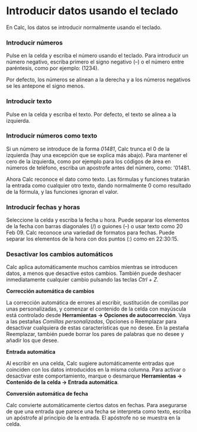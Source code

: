 
# Introducir datos usando el teclado

En Calc, los datos se introducir normalmente usando el teclado.

### Introducir números

Pulse en la celda y escriba el número usando el teclado. Para introducir un número negativo, escriba primero el signo negativo (–) o el número entre paréntesis, como por ejemplo: (1234).

Por defecto, los números se alinean a la derecha y a los números negativos se les antepone el signo menos.

### Introducir texto

Pulse en la celda y escriba el texto. Por defecto, el texto se alinea a la izquierda.

### Introducir números como texto

Si un número se introduce de la forma *01481*, Calc trunca el 0 de la izquierda (hay una excepción que se explica más abajo). Para mantener el cero de la izquierda, como por ejemplo para los códigos de área en números de teléfono, escriba un apostrofe antes del número, como: '01481.

Ahora Calc reconoce el dato como texto. Las fórmulas y funciones tratarán la entrada como cualquier otro texto, dando normalmente 0 como resultado de la fórmula, y las funciones ignoran el valor.

### Introducir fechas y horas

Seleccione la celda y escriba la fecha u hora. Puede separar los elementos de la fecha con barras diagonales (/) o guiones (–) o usar texto como 20 Feb 09. Calc reconoce una variedad de formatos para fechas. Puede separar los elementos de la hora con dos puntos (:) como en 22:30:15.

### Desactivar los cambios automáticos

Calc aplica automáticamente muchos cambios mientras se introducen datos, a menos que desactive estos cambios. También puede deshacer inmediatamente cualquier cambio pulsando las teclas *Ctrl + Z*.

**Corrección automática de cambios**

La corrección automática de errores al escribir, sustitución de comillas por unas personalizadas, y comenzar el contenido de la celda con mayúscula está controlado desde **Herramientas **→** Opciones de autocorrección**. Vaya a las pestañas *Comillas personalizadas*, Opciones o Reemplazar para desactivar cualquiera de estas características que no desee. En la pestaña Reemplazar, también puede borrar los pares de palabras que no desee y añadir los que desee.

**Entrada automática**

Al escribir en una celda, Calc sugiere automáticamente entradas que coinciden con los datos introducidos en la misma columna. Para activar o desactivar este comportamiento, marque o desmarque **Herramientas **→** Contenido de la celda **→** Entrada automática**.

**Conversión automática de fecha**

Calc convierte automáticamente ciertos datos en fechas. Para asegurarse de que una entrada que parece una fecha se interpreta como texto, escriba un apóstrofe al principio de la entrada. El apóstrofe no se muestra en la celda.

